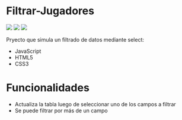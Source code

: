 # Filtrar-Jugadores

<img src="https://img.shields.io/badge/-Javascript-black?style=plastic&logo=javascript" /> <img src="https://img.shields.io/badge/-html-black?style=plastic&logo=html5" /> <img src="https://img.shields.io/badge/-css-black?style=plastic&logo=css3" /> <img />

Pryecto que simula un filtrado de datos mediante select:
<ul>
  <li>JavaScript</li>
  <li>HTML5</li>
  <li>CSS3</li>
</ul>

# Funcionalidades

<ul>
  <li>Actualiza la tabla luego de seleccionar uno de los campos a filtrar</li>
  <li>Se puede filtrar por más de un campo</li>
</ul>
